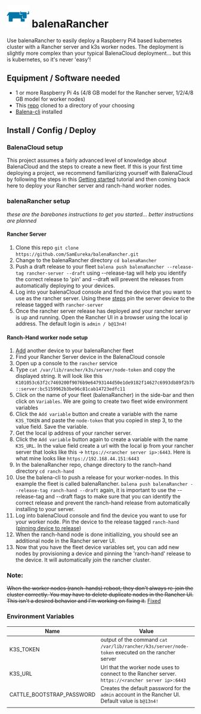 # <img src="logo.png" alt="rancher steer" width="60" /> balenaRancher

Use balenaRancher to easily deploy a Raspberry Pi4 based kubernetes cluster with a Rancher server and k3s worker nodes. The deployment is slightly more complex than your typical BalenaCloud deployment... but this is kubernetes, so it's never 'easy'!

## Equipment / Software needed

* 1 or more Raspberry Pi 4s (4/8 GB model for the Rancher server, 1/2/4/8 GB model for worker nodes)
* This [repo](https://github.com/SamEureka/balenaRancher.git) cloned to a directory of your choosing
* [Balena-cli](https://github.com/balena-io/balena-cli/blob/master/README.md) installed

## Install / Config / Deploy

### BalenaCloud setup
This project assumes a fairly advanced level of knowledge about BalenaCloud and the steps to create a new fleet. If this is your first time deploying a project, we recommend familiarizing yourself with BalenaCloud by following the steps in this [Getting started](https://www.balena.io/docs/learn/getting-started/raspberrypi4-64/nodejs/) tutorial and then coming back here to deploy your Rancher server and ranch-hand worker nodes.  

### balenaRancher setup 
_these are the barebones instructions to get you started... better instructions are planned_

#### Rancher Server
1. Clone this repo `git clone https://github.com/SamEureka/balenaRancher.git`
2. Change to the balenaRancher directory `cd balenaRancher`
3. Push a draft release to your fleet `balena push balenaRancher --release-tag rancher-server --draft` using --release-tag will help you identify the correct release to 'pin' and --draft will prevent the releases from automatically deploying to your devices.
4. Log into your balenaCloud console and find the device that you want to use as the rancher server. Using these [steps](https://www.balena.io/docs/learn/deploy/release-strategy/release-policy/#pin-device-to-a-release) pin the server device to the release tagged with `rancher-server`
5. Once the rancher server release has deployed and your rancher server is up and running. Open the Rancher UI in a browser using the local ip address. The default login is `admin / b@13n4!`

#### Ranch-Hand worker node setup
1. [Add](https://www.balena.io/docs/learn/getting-started/raspberrypi3/nodejs/#add-your-first-device) another device to your balenaRancher fleet
2. Find your Rancher Server device in the BalenaCloud console
3. Open up a console to the `rancher` service
4. Type `cat /var/lib/rancher/k3s/server/node-token` and copy the displayed string. It will look like this `K101053c63f2c7469200f9076b9e64793144d50e1de9182f14627c6993db89f2b7b::server:bc5159962b3be96c81cab14723edfc11`
5. Click on the name of your fleet (balenaRancher) in the side-bar and then click on `Variables`. We are going to create two fleet wide environment variables
6. Click the `Add variable` button and create a variable with the name `K3S_TOKEN` and paste the `node-token` that you copied in step 3, to the value field. Save the variable.
7. Get the local ip address of your rancher server.
8. Click the `Add variable` button again to create a variable with the name `K3S_URL`. In the value field create a url with the local ip from your rancher server that looks like this -> `https://<rancher server ip>:6443`. Here is what mine looks like `https://192.168.44.151:6443`
9. In the balenaRancher repo, change directory to the ranch-hand directory `cd ranch-hand`
10. Use the balena-cli to push a release for your worker-nodes. In this example the fleet is called balenaRancher. `balena push balenaRancher --release-tag ranch-hand --draft` again, it is important to use the --release-tag and --draft flags to make sure that you can identify the correct release and prevent the ranch-hand release from automatically installing to your server.
11. Log into balenaCloud console and find the device you want to use for your worker node. Pin the device to the release tagged `ranch-hand` ([pinning device to release](https://www.balena.io/docs/learn/deploy/release-strategy/release-policy/#pin-device-to-a-release))
12. When the ranch-hand node is done initiallizing, you should see an additional node in the Rancher server UI.
13. Now that you have the fleet device variables set, you can add new nodes by provisioning a device and pinning the 'ranch-hand' release to the device. It will automatically join the rancher cluster.

### Note:
<s>When the worker nodes (ranch-hands) reboot, they don't always re-join the cluster correctly. You may have to delete duplicate nodes in the Rancher UI. This isn't a desired behavior and I'm working on fixing it.</s> [Fixed](https://github.com/SamEureka/balenaRancher/pull/5)

### Environment Variables

|Name|Value|
|---|---|
|K3S_TOKEN|output of the command `cat /var/lib/rancher/k3s/server/node-token` executed on the rancher server|
|K3S_URL|Url that the worker node uses to connect to the Rancher server. `https://<rancher server ip>:6443`|
|CATTLE_BOOTSTRAP_PASSWORD|Creates the default password for the `admin` account in the Rancher UI. Default value is `b@13n4!`|
| | |
